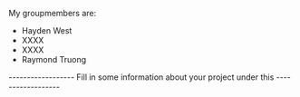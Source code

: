 
My groupmembers are:
- Hayden West
- XXXX
- XXXX
- Raymond Truong


------------------ Fill in some information about your project under this ------------------
